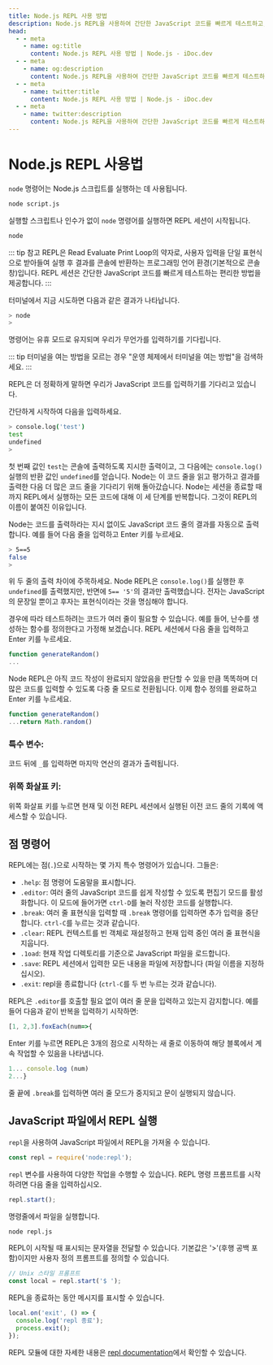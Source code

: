 ```yaml
---
title: Node.js REPL 사용 방법
description: Node.js REPL을 사용하여 간단한 JavaScript 코드를 빠르게 테스트하고, 멀티라인 모드, 특수 변수, 점 명령어 등 기능을 탐색하는 방법을 배웁니다.
head:
  - - meta
    - name: og:title
      content: Node.js REPL 사용 방법 | Node.js - iDoc.dev
  - - meta
    - name: og:description
      content: Node.js REPL을 사용하여 간단한 JavaScript 코드를 빠르게 테스트하고, 멀티라인 모드, 특수 변수, 점 명령어 등 기능을 탐색하는 방법을 배웁니다.
  - - meta
    - name: twitter:title
      content: Node.js REPL 사용 방법 | Node.js - iDoc.dev
  - - meta
    - name: twitter:description
      content: Node.js REPL을 사용하여 간단한 JavaScript 코드를 빠르게 테스트하고, 멀티라인 모드, 특수 변수, 점 명령어 등 기능을 탐색하는 방법을 배웁니다.
---
```



# Node.js REPL 사용법

`node` 명령어는 Node.js 스크립트를 실행하는 데 사용됩니다.

```bash
node script.js
```

실행할 스크립트나 인수가 없이 `node` 명령어를 실행하면 REPL 세션이 시작됩니다.

```bash
node
```

::: tip 참고
REPL은 Read Evaluate Print Loop의 약자로, 사용자 입력을 단일 표현식으로 받아들여 실행 후 결과를 콘솔에 반환하는 프로그래밍 언어 환경(기본적으로 콘솔 창)입니다. REPL 세션은 간단한 JavaScript 코드를 빠르게 테스트하는 편리한 방법을 제공합니다.
:::

터미널에서 지금 시도하면 다음과 같은 결과가 나타납니다.

```bash
> node
>
```

명령어는 유휴 모드로 유지되며 우리가 무언가를 입력하기를 기다립니다.

::: tip
터미널을 여는 방법을 모르는 경우 "운영 체제에서 터미널을 여는 방법"을 검색하세요.
:::

REPL은 더 정확하게 말하면 우리가 JavaScript 코드를 입력하기를 기다리고 있습니다.

간단하게 시작하여 다음을 입력하세요.

```bash
> console.log('test')
test
undefined
>
```

첫 번째 값인 `test`는 콘솔에 출력하도록 지시한 출력이고, 그 다음에는 `console.log()` 실행의 반환 값인 `undefined`를 얻습니다. Node는 이 코드 줄을 읽고 평가하고 결과를 출력한 다음 더 많은 코드 줄을 기다리기 위해 돌아갔습니다. Node는 세션을 종료할 때까지 REPL에서 실행하는 모든 코드에 대해 이 세 단계를 반복합니다. 그것이 REPL의 이름이 붙여진 이유입니다.

Node는 코드를 출력하라는 지시 없이도 JavaScript 코드 줄의 결과를 자동으로 출력합니다. 예를 들어 다음 줄을 입력하고 Enter 키를 누르세요.

```bash
> 5==5
false
>
```

위 두 줄의 출력 차이에 주목하세요. Node REPL은 `console.log()`를 실행한 후 `undefined`를 출력했지만, 반면에 `5== '5'`의 결과만 출력했습니다. 전자는 JavaScript의 문장일 뿐이고 후자는 표현식이라는 것을 명심해야 합니다.

경우에 따라 테스트하려는 코드가 여러 줄이 필요할 수 있습니다. 예를 들어, 난수를 생성하는 함수를 정의한다고 가정해 보겠습니다. REPL 세션에서 다음 줄을 입력하고 Enter 키를 누르세요.

```javascript
function generateRandom()
...
```

Node REPL은 아직 코드 작성이 완료되지 않았음을 판단할 수 있을 만큼 똑똑하며 더 많은 코드를 입력할 수 있도록 다중 줄 모드로 전환됩니다. 이제 함수 정의를 완료하고 Enter 키를 누르세요.

```javascript
function generateRandom()
...return Math.random()
```

### 특수 변수:

코드 뒤에 `_`를 입력하면 마지막 연산의 결과가 출력됩니다.

### 위쪽 화살표 키:

위쪽 화살표 키를 누르면 현재 및 이전 REPL 세션에서 실행된 이전 코드 줄의 기록에 액세스할 수 있습니다.

## 점 명령어

REPL에는 점(`.`)으로 시작하는 몇 가지 특수 명령어가 있습니다. 그들은:
- `.help`: 점 명령어 도움말을 표시합니다.
- `.editor`: 여러 줄의 JavaScript 코드를 쉽게 작성할 수 있도록 편집기 모드를 활성화합니다. 이 모드에 들어가면 `ctrl-D`를 눌러 작성한 코드를 실행합니다.
- `.break`: 여러 줄 표현식을 입력할 때 `.break` 명령어를 입력하면 추가 입력을 중단합니다. `ctrl-C`를 누르는 것과 같습니다.
- `.clear`: REPL 컨텍스트를 빈 객체로 재설정하고 현재 입력 중인 여러 줄 표현식을 지웁니다.
- `.1oad`: 현재 작업 디렉토리를 기준으로 JavaScript 파일을 로드합니다.
- `.save`: REPL 세션에서 입력한 모든 내용을 파일에 저장합니다 (파일 이름을 지정하십시오).
- `.exit`: repl을 종료합니다 (`ctrl-C`를 두 번 누르는 것과 같습니다).

REPL은 `.editor`를 호출할 필요 없이 여러 줄 문을 입력하고 있는지 감지합니다. 예를 들어 다음과 같이 반복을 입력하기 시작하면:
```javascript
[1, 2,3].foxEach(num=>{
```
Enter 키를 누르면 REPL은 3개의 점으로 시작하는 새 줄로 이동하여 해당 블록에서 계속 작업할 수 있음을 나타냅니다.
```javascript
1... console.log (num)
2...}
```

줄 끝에 `.break`를 입력하면 여러 줄 모드가 중지되고 문이 실행되지 않습니다.

## JavaScript 파일에서 REPL 실행

`repl`을 사용하여 JavaScript 파일에서 REPL을 가져올 수 있습니다.
```javascript
const repl = require('node:repl');
```

`repl` 변수를 사용하여 다양한 작업을 수행할 수 있습니다. REPL 명령 프롬프트를 시작하려면 다음 줄을 입력하십시오.
```javascript
repl.start();
```

명령줄에서 파일을 실행합니다.
```bash
node repl.js
```

REPL이 시작될 때 표시되는 문자열을 전달할 수 있습니다. 기본값은 '>'(후행 공백 포함)이지만 사용자 정의 프롬프트를 정의할 수 있습니다.
```javascript
// Unix 스타일 프롬프트 
const local = repl.start('$ ');
```

REPL을 종료하는 동안 메시지를 표시할 수 있습니다.

```javascript
local.on('exit', () => {
  console.log('repl 종료');
  process.exit();
});
```

REPL 모듈에 대한 자세한 내용은 [repl documentation](/ko/nodejs/api/repl)에서 확인할 수 있습니다.

